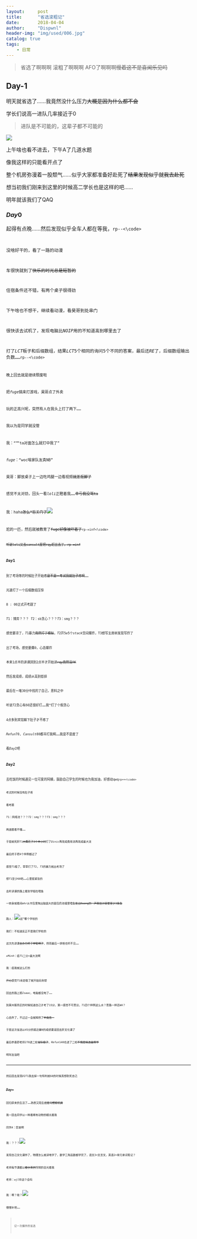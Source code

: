 ```yaml
---
layout:     post
title:      "省选滚粗记"
date:       2018-04-04
author:     "Dispwnl"
header-img: "img/used/006.jpg"
catalog: true
tags:
    - 日常
---
```

>省选了啊啊啊 滚粗了啊啊啊 AFO了啊啊啊~~慢着这不是喜闻乐见吗~~

## Day-1

明天就省选了……我竟然没什么压力~~大概是因为什么都不会~~

学长们说高一进队几率接近于$0$

>进队是不可能的，这辈子都不可能的

![](/img/qiegewala.jpg)

上午啥也看不进去，下午A了几道水题

像我这样的只能看开点了

整个机房弥漫着一股颓气……似乎大家都准备好赴死了~~结果发现似乎就我去赴死~~

想当初我们刚来到这里的时候高二学长也是这样的吧……

明年就该我们了QAQ

### $Day0$
起得有点晚……然后发现似乎全车人都在等我，<code>rp--<\code>

没啥好干的，看了一路的动漫

车很快就到了~~快乐的时光总是短暂的~~

住宿条件还不错，有两个桌子很得劲

下午啥也不想干，继续看动漫，看昊哥到处串门

很快该去试机了，发现电脑比$NOIP$用的不知道高到哪里去了

打了$LCT$板子和后缀数组，结果$LCT$5个相同的询问$5$个不同的答案，最后还$RE$了，后缀数组输出负数……<code>rp--<\code>

晚上回去就是继续颓废啦

把$fuge$搞来打游戏，昊哥点了外卖

玩的正高兴呢，突然有人在我头上打了两下……

我以为是同学就没管

我：“艹ta对面怎么就打中我了”

$fuge$：“woc咱家队友真NB”

昊哥：脚放桌子上一边吃鸡腿一边看视频~~就差抠脚了~~

感觉不太对劲，回头一看$loli$正瞪着我……~~幸亏我没骂ta~~

我：haha~~怎么™忘关门了~~![](/img/1234.jpg)

尬的一匹，然后就被教育了~~fuge好像被吓着了~~<code>rp-=inf<\code>

~~听说loli又去cansult屋把rqy赶出去了，rp-=inf~~

### $Day1$
到了考场等的时候肚子开始疼~~是不是一考试我就肚子疼啊~~……

光速打了一个后缀数组压惊

$8:00$正式开考题了

$T1$：博弈？？？ $T2$：sb贪心？？？$T3$：smg？？？

感觉要凉了，$T1$暴力~~竟然打了模拟~~，$T2$开$5e5$个$stack$空间爆炸，T3想写主席树发现写炸了

出了考场，感觉要爆$0$，心态爆炸

本来$1$点半的讲课鸽到$2$点半才开始讲~~rqy竟然没AK~~

然后发成绩，成绩从高到低排

最后在一堆$30$分中找的了自己，意料之中

听说$T2$贪心有$60$还很好打……我™打了个假贪心

$4$点多到宾馆躺下肚子才不疼了

$Refun 70,Cansult 80$都吊打我啊……我是不是废了

看$Day2$吧

### $Day2$
去吃饭的时候遇见一位可爱的阿姨，鼓励自己学生的时候也为我加油，好感动qwq<code>rp++<\code>

考试的时候没有肚子疼

看考题

$T1$：网络流？？？$T2$：smg？？？$T3$：smg？？？

两道题看不懂……

于是就死肝T1~~大概花了3个半小时~~打了$Dinic$再改成费用流再改成最大流

最后终于把$4$个样例都过了

感觉$T1$稳了，草草打了$T2,T3$的暴力就出考场了

想$T1$至少$60$吧……心里挺紧张的

去听讲课的路上看到学姐在喂鱼

一转身就看间$mhr$从书包里掏出脑袋大的面包扔池塘里喂鱼~~发出Duang的一声我估计砸晕至少3条鱼~~

路人：![](/img/1213.jpg)这™哪个学校的

我们：不知道反正不是我们学校的

这次先讲课~~主办方终于学聪明了~~，然而最后一排啥也听不见……

$xMinh$：癌$T1$二分+最大流啊

我：癌我就这么打的

~~开心~~感觉$T1$肯定稳了就开始玩命颓

回去的路上颓$Isaac$，电脑都没电了……

到莱州服务区的时候知道自己才考了$15$分，第一感觉不可思议，$T1$四个样例这么水？思路一样还$WA$？

心态炸了，不过过一会就释然了~~毕竟高一~~

于是这次省选以$45$分的接近爆$0$的成绩要滚回去肝文化课了

最后恭喜舒老师$270$进二轮~~省队稳了~~，$Refun140$也进了二轮~~不愧是候选金牌爷~~

明年加油吧

------

然后回去发现$D2T1$我去掉一句特判就$60$的时候真想砍死自己

### $Day∞$
回归原来的生活了……熟悉又陌生~~还是习惯颓机房~~

我一回去同学以一种看稀有动物的眼光看我

同学$A$：您谁啊

我：？？？![](/img/423.jpg)

发现自己文化课炸了，物理怎么就讲电学了，数学三角函数都学完了，语文$3+$文言文，英语$2+$单元单词笔记？

老师每节课都以~~看沙茶的~~怜悯的目光看我

老师：$wjl$你这个会吗

我：啊？啥？![](/img/1231.jpg)

慢慢补吧……

>记一次爆炸的省选
